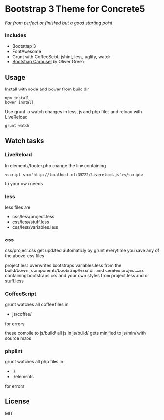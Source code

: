 # Bootstrap 3 Theme for Concrete5 

_Far from perfect or finished but a good starting point_
### Includes
-   Bootstrap 3
-   FontAwesome
-   Grunt with CoffeeScipt, jshint, less, uglify, watch
-   [Bootstrap Carousel] by Oliver Green

## Usage
Install with node and bower from build dir
```shell
npm install
bower install
```

Use grunt to watch changes in less, js and php files and reload with LiveReload
```shell
grunt watch
```

## Watch tasks

### LiveReload

In elements/footer.php change the line containing

`<script src="http://localhost.nl:35722/livereload.js"></script>`

to your own needs

### less
less files are 

-   css/less/project.less
-   css/less/stuff.less
-   css/less/variables.less

### css 

css/project.css get updated automaticly by grunt everytime you save any of the above less files

project.less overwrites bootstraps variables.less from the build/bower_components/bootstrap/less/ dir and creates project.css containing bootstraps css and your own styles from project.less and or stuff.less


### CoffeeScript

grunt watches all coffee files in

-   js/coffee/

for errors

these compile to js/build/
all js in js/build/ gets minified to js/min/ with source maps

### phplint

grunt watches all php files in

-   ./
-   ./elements

for errors


License
----
MIT


[Bootstrap Carousel]:https://github.com/olsgreen/concrete5-bootstrap-carousel
